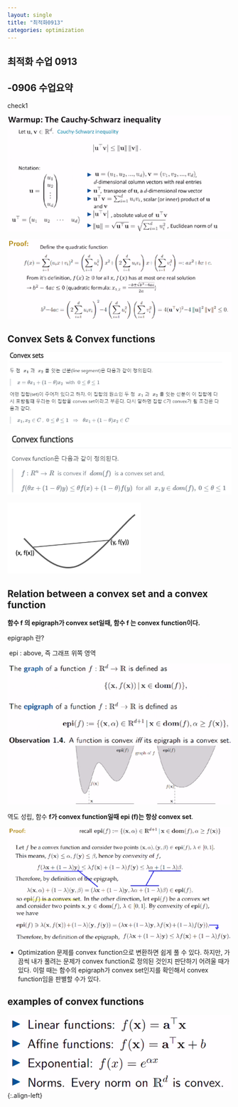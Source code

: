 ```yaml
---
layout: single
title: "최적화0913"
categories: optimization
---
```

## 최적화 수업 0913

## -0906 수업요약
check1



![image-20220917222043326](../images/2022-09-17-3post/image-20220917222043326-1663420846728-8.png)

![image-20220917222357867](../images/2022-09-17-3post/image-20220917222357867.png)



## Convex Sets & Convex functions

![image-20220917222424861](../images/2022-09-17-3post/image-20220917222424861.png)



<img src="..\images\2022-09-17-3post\image-20220917162730411.png" alt="image-20220917162730411"  />

![image-20220917162736300](..\images\2022-09-17-3post\image-20220917162736300.png)



## Relation between a convex set and a convex function

**함수 f 의 epigraph가 convex set일때, 함수 f 는 convex function이다.**

epigraph 란? 

​	epi : above, 즉 그래프 위쪽 영역

![image-20220917163605288](..\images\2022-09-17-3post\image-20220917163605288.png)



역도 성립, 함수 **f가 convex function일때 epi (f)는 항상 convex set**.



<img src="..\images\2022-09-17-3post\image-20220917164239555.png" alt="image-20220917164239555" style="zoom: 50%;" />



- Optimization 문제를 convex function으로 변환하면 쉽게 풀 수 있다. 하지만, 가끔씩 내가 풀려는 문제가 convex function로 정의된 것인지 판단하기 어려울 때가 있다. 이럴 때는 함수의 epigraph가 convex set인지를 확인해서 convex function임을 판별할 수가 있다.



## examples of convex functions

![image-20220917235504948](../images/2022-09-17-3post/image-20220917235504948.png){:.align-left}











